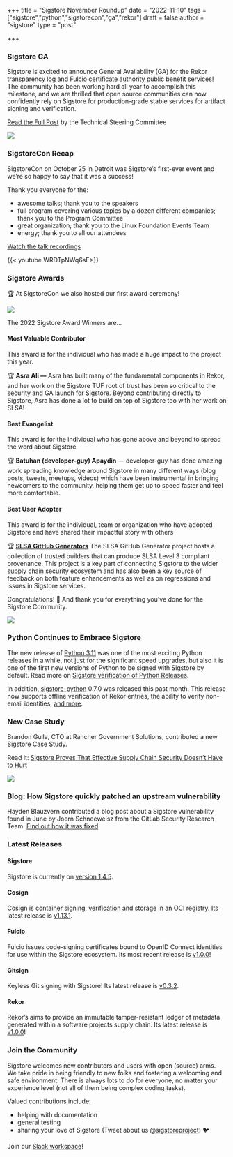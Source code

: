 +++
title = "Sigstore November Roundup"
date = "2022-11-10"
tags = ["sigstore","python","sigstorecon","ga","rekor"]
draft = false
author = "sigstore"
type = "post"

+++

### Sigstore GA

Sigstore is excited to announce General Availability (GA) for the Rekor transparency log and Fulcio certificate authority public benefit services! The community has been working hard all year to accomplish this milestone, and we are thrilled that open source communities can now confidently rely on Sigstore for production-grade stable services for artifact signing and verification.

[Read the Full Post](https://blog.sigstore.dev/sigstore-ga-ddd6ba67894d) by the Technical Steering Committee

![](/images/ga.png)

### SigstoreCon Recap

SigstoreCon on October 25 in Detroit was Sigstore’s first-ever event and we’re so happy to say that it was a success!

Thank you everyone for the:

- awesome talks; thank you to the speakers
- full program covering various topics by a dozen different companies; thank you to the Program Committee
- great organization; thank you to the Linux Foundation Events Team
- energy; thank you to all our attendees

[Watch the talk recordings](https://www.youtube.com/playlist?list=PLj6h78yzYM2MUNId2hvHBnrGCCbmou_gl)

{{< youtube  WRDTpNWq6sE>}}

### Sigstore Awards

🏆 At SigstoreCon we also hosted our first award ceremony!

![](/images/awards.png)

The 2022 Sigstore Award Winners are…

#### **Most Valuable Contributor**

This award is for the individual who has made a huge impact to the project this year.

🏆 **Asra Ali —** Asra has built many of the fundamental components in Rekor, and her work on the Sigstore TUF root of trust has been so critical to the security and GA launch for Sigstore. Beyond contributing directly to Sigstore, Asra has done a lot to build on top of Sigstore too with her work on SLSA!

#### **Best Evangelist**

This award is for the individual who has gone above and beyond to spread the word about Sigstore

🏆 **Batuhan (developer-guy) Apaydin** — developer-guy has done amazing work spreading knowledge around Sigstore in many different ways (blog posts, tweets, meetups, videos) which have been instrumental in bringing newcomers to the community, helping them get up to speed faster and feel more comfortable.

#### **Best User Adopter**

This award is for the individual, team or organization who have adopted Sigstore and have shared their impactful story with others

🏆 [**SLSA GitHub Generators**](https://github.com/slsa-framework/slsa-github-generator) The SLSA GitHub Generator project hosts a collection of trusted builders that can produce SLSA Level 3 compliant provenance. This project is a key part of connecting Sigstore to the wider supply chain security ecosystem and has also been a key source of feedback on both feature enhancements as well as on regressions and issues in Sigstore services.

Congratulations! 🎉 And thank you for everything you’ve done for the Sigstore Community.

![](/images/sigstorecon.jpg)

### Python Continues to Embrace Sigstore

The new release of [Python 3.11](https://www.python.org/downloads/release/python-3110/) was one of the most exciting Python releases in a while, not just for the significant speed upgrades, but also it is one of the first new versions of Python to be signed with Sigstore by default. Read more on [Sigstore verification of Python Releases](https://www.python.org/download/sigstore/).

In addition, [sigstore-python](https://github.com/sigstore/sigstore-python) 0.7.0 was released this past month. This release now supports offline verification of Rekor entries, the ability to verify non-email identities, [and more](https://twitter.com/8x5clPW2/status/1588562179044691969?s=20&t=ZrxX9WmrfCbsc2z0unFYYA).

### New Case Study

Brandon Gulla, CTO at Rancher Government Solutions, contributed a new Sigstore Case Study.

Read it: [Sigstore Proves That Effective Supply Chain Security Doesn’t Have to Hurt](https://blog.sigstore.dev/sigstore-proves-that-effective-supply-chain-security-doesnt-have-to-hurt-cf33cf9333c8)

![](/images/rancher.png)

### Blog: How Sigstore quickly patched an upstream vulnerability

Hayden Blauzvern contributed a blog post about a Sigstore vulnerability found in June by Joern Schneeweisz from the GitLab Security Research Team. [Find out how it was fixed](https://blog.sigstore.dev/how-sigstore-quickly-patched-an-upstream-vulnerability-76ba84ef1122).

### Latest Releases

#### Sigstore

Sigstore is currently on [version 1.4.5](https://github.com/sigstore/sigstore/releases/tag/v1.4.5).

#### Cosign

Cosign is container signing, verification and storage in an OCI registry. Its latest release is [v1.13.1](https://github.com/sigstore/cosign/releases/tag/v1.13.1).

#### Fulcio

Fulcio issues code-signing certificates bound to OpenID Connect identities for use within the Sigstore ecosystem. Its most recent release is [v1.0.0](https://github.com/sigstore/fulcio/releases/tag/v1.0.0)!

#### Gitsign

Keyless Git signing with Sigstore! Its latest release is [v0.3.2](https://github.com/sigstore/gitsign/releases/tag/v0.3.2).

#### Rekor

Rekor’s aims to provide an immutable tamper-resistant ledger of metadata generated within a software projects supply chain. Its latest release is [v1.0.0](https://github.com/sigstore/rekor/releases/tag/v1.0.0)!

### Join the Community

Sigstore welcomes new contributors and users with open (source) arms. We take pride in being friendly to new folks and fostering a welcoming and safe environment. There is always lots to do for everyone, no matter your experience level (not all of them being complex coding tasks).

Valued contributions include:

- helping with documentation
- general testing
- sharing your love of Sigstore (Tweet about us [@sigstoreproject](http://projectsigstore/)) 🐦

Join our [Slack workspace](https://join.slack.com/t/sigstore/shared_invite/zt-mhs55zh0-XmY3bcfWn4XEyMqUUutbUQ)!